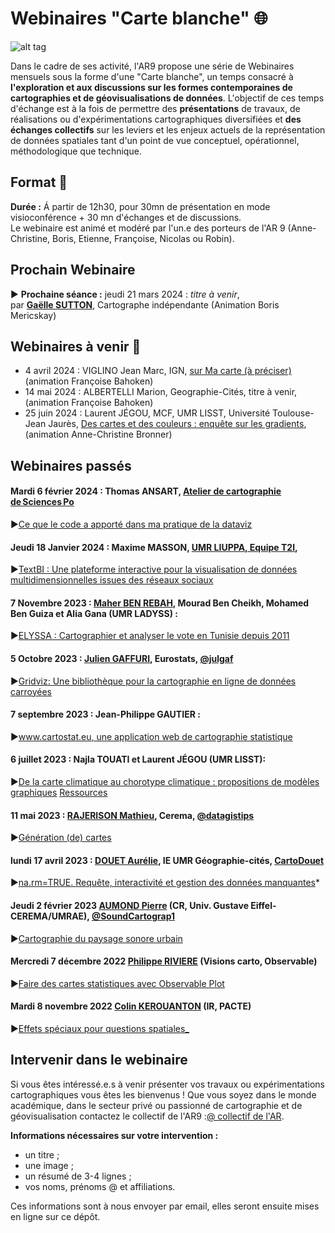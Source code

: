# Webinaires "Carte blanche" :globe_with_meridians:

![alt tag](https://raw.githubusercontent.com/magisAR9/webinaires/main/webinaire.PNG)

Dans le cadre de ses activité, l'AR9 propose une série de Webinaires mensuels sous la forme d'une "Carte blanche", un temps consacré à **l'exploration et aux discussions sur les formes contemporaines de cartographies et de géovisualisations de données**. L'objectif de ces temps d'échange est à la fois de permettre des **présentations** de travaux, de réalisations ou d'expérimentations cartographiques diversifiées et **des échanges collectifs** sur les leviers et les enjeux actuels de la représentation de données spatiales tant d'un point de vue conceptuel, opérationnel, méthodologique que technique.

## Format :information_desk_person:

**Durée :**
Á partir de 12h30, pour 30mn de présentation en mode visioconférence + 30 mn d'échanges et de discussions. </br>
Le webinaire est animé et modéré par l'un.e des porteurs de l'AR 9 (Anne-Christine, Boris, Etienne, Françoise, Nicolas ou Robin).

## Prochain Webinaire 

:arrow_forward: **Prochaine séance :** jeudi  21 mars 2024 : _titre à venir_, </br> 
par **[Gaëlle SUTTON](https://gaellesuttoncarto.wordpress.com/)**, Cartographe indépendante (Animation Boris Mericskay)

## Webinaires à venir :calendar:
- 4 avril 2024 : VIGLINO Jean Marc, IGN, [sur Ma carte (à préciser)](https://github.com/IGNF-Ma-carte) (animation Françoise Bahoken) </br> 
- 14 mai 2024 : ALBERTELLI Marion, Geographie-Cités, titre à venir, (animation Françoise Bahoken) </br> 
- 25 juin 2024 : Laurent JÉGOU, MCF, UMR LISST, Université Toulouse-Jean Jaurès, [Des cartes et des couleurs : enquête sur les gradients](https://github.com/magisAR9/webinaires/blob/main/cartogeovis14_ljegou.md), (animation Anne-Christine Bronner) </br> 

## Webinaires passés 

#### Mardi 6 février 2024 : **Thomas ANSART**, [Atelier de cartographie de Sciences Po](https://thomasansart.info/) </br>
:arrow_forward:[Ce que le code a apporté dans ma pratique de la dataviz](https://magisar9.github.io/webinaires/cartogeoviz11-ansart.html)

#### Jeudi 18 Janvier 2024 : **Maxime MASSON**, [UMR LIUPPA, Equipe T2I](https://liuppa.univ-pau.fr/fr/organisation/equipes-de-recherche/equipe-t2i.html), </br>
:arrow_forward:[TextBI : Une plateforme interactive pour la visualisation de données multidimensionnelles issues des réseaux sociaux](https://github.com/magisAR9/webinaires/blob/main/cartogeoviz10-masson.md)

#### 7 Novembre 2023 : **[Maher BEN REBAH](https://www.linkedin.com/in/ben-rebah-maher-37831160/?originalSubdomain=fr), Mourad Ben Cheikh, Mohamed Ben Guiza et Alia Gana** (UMR LADYSS) : 
:arrow_forward:[ELYSSA : Cartographier et analyser le vote en Tunisie depuis 2011](https://github.com/magisAR9/webinaires/blob/main/cartogeoviz9-benrebah.md) </br>

#### 5 Octobre 2023 : **[Julien GAFFURI](https://github.com/jgaffuri)**, Eurostats, [@julgaf](https://twitter.com/julgaf)
:arrow_forward:[Gridviz: Une bibliothèque pour la cartographie en ligne de données carroyées ](https://github.com/magisAR9/webinaires/blob/main/cartogeoviz8-gaffuri.md) </br>

#### 7 septembre 2023 : **Jean-Philippe GAUTIER** : 
:arrow_forward:[www.cartostat.eu, une application web de cartographie statistique](https://github.com/magisAR9/webinaires/blob/main/cartogeoviz7-gautier.md) </br>

#### 6 juillet 2023 : **Najla TOUATI** et **Laurent JÉGOU** (UMR LISST): 
:arrow_forward:[De la carte climatique au chorotype climatique : propositions de modèles graphiques](https://github.com/magisAR9/webinaires/blob/main/cartogeoviz4-touatijegou.md)
[Ressources](https://bbb-prod-rp.unistra.fr/playback/presentation/2.3/99470eae0814dfe5c9cca017ea6e2edc6966dada-1688636333439)

#### 11 mai 2023 : **[RAJERISON Mathieu](https://datagistips.hypotheses.org/author/datagistips)**, Cerema, [@datagistips](https://twitter.com/datagistips) </br> 
:arrow_forward:[Génération (de) cartes](https://github.com/magisAR9/webinaires/blob/main/cartogeoviz6-rajerison.md)

#### lundi 17 avril 2023 : **[DOUET Aurélie](https://geographie-cites.cnrs.fr/membres/aurelie-douet/)**, IE UMR Géographie-cités, [CartoDouet](https://twitter.com/CartoDouet/) </br> 
:arrow_forward:[na.rm=TRUE. Requête, interactivité et gestion des données manquantes](https://github.com/magisAR9/webinaires/blob/main/cartogeoviz5-douet.md)*

#### Jeudi 2 février 2023 [AUMOND Pierre](https://pagespro.univ-gustave-eiffel.fr/pierre-aumond) (CR, Univ. Gustave Eiffel-CEREMA/UMRAE), [@SoundCartograp1](https://twitter.com/SoundCartograp1) <br/> 
:arrow_forward:[Cartographie du paysage sonore urbain](https://github.com/magisAR9/webinaires/blob/main/cartogeoviz3-aumond.md) </br>

#### Mercredi 7 décembre 2022 [Philippe RIVIERE](https://observablehq.com/@fil) (Visions carto, Observable)<br/>
:arrow_forward:[Faire des cartes statistiques avec Observable Plot](https://github.com/magisAR9/webinaires/blob/main/cartogeoviz2-riviere.md)</br>

#### Mardi 8 novembre 2022 [Colin KEROUANTON](https://colinkerouanton.netlify.app/) (IR, PACTE) </br> 
:arrow_forward:[Effets spéciaux pour questions spatiales_](https://github.com/magisAR9/webinaires/blob/main/cartogeoviz1-kerouanton.md)</br>


## Intervenir dans le webinaire
Si vous êtes intéressé.e.s à venir présenter vos travaux ou expérimentations cartographiques vous êtes les bienvenus ! Que vous soyez dans le monde académique, dans le secteur privé ou passionné de cartographie et de géovisualisation contactez le collectif de l'AR9 :[@ collectif de l'AR](mailto:robin.cura@parisgeo.cnrs.fr,francoise.bahoken@univ-eiffel.fr,anne-christine.bronner@misha.fr,etienne.come@univ-eiffel.fr,boris.mericskay@univ-rennes2.fr,nicolas.lambert@cnrs.fr).

**Informations nécessaires sur votre intervention :** </br>
- un titre ;
- une image ;
- un résumé de 3-4 lignes ;
- vos noms, prénoms @ et affiliations.

Ces informations sont à nous envoyer par email, elles seront ensuite mises en ligne sur ce dépôt. 

